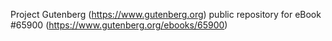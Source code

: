 Project Gutenberg (https://www.gutenberg.org) public repository for
eBook #65900 (https://www.gutenberg.org/ebooks/65900)
